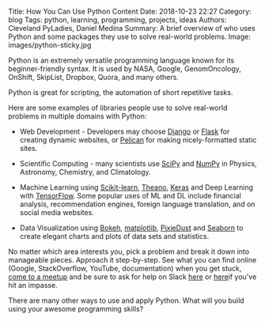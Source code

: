 Title: How You Can Use Python
Content Date: 2018-10-23 22:27
Category: blog
Tags: python, learning, programming, projects, ideas
Authors: Cleveland PyLadies, Daniel Medina
Summary:  A brief overview of who uses Python and some packages they use to solve real-world problems.
Image: images/python-sticky.jpg

Python is an extremely versatile programming language known for its beginner-friendly syntax.  It is used by NASA, Google, GenomOncology, OnShift, SkipList, Dropbox, Quora, and many others.

Python is great for scripting, the automation of short repetitive tasks.

Here are some examples of libraries people use to solve real-world problems in multiple domains with Python:

*  Web Development - Developers may choose [Django](https://simpleisbetterthancomplex.com/series/2017/09/04/a-complete-beginners-guide-to-django-part-1.html) or [Flask](https://www.tutorialspoint.com/flask/) for creating dynamic websites, or [Pelican](https://github.com/getpelican/pelican/wiki/Tutorials) for making nicely-formatted static sites.

  *  Scientific Computing - many scientists use [SciPy](https://www.datacamp.com/community/tutorials/python-scipy-tutorial) and [NumPy](https://www.machinelearningplus.com/python/numpy-tutorial-part1-array-python-examples/) in Physics, Astronomy, Chemistry, and Climatology.

  *  Machine Learning using [Scikit-learn](https://medium.com/@mwitiderrick/introduction-to-supervised-learning-with-python-scikit-learn-tutorial-966457dd33b9), [Theano](http://deeplearning.net/software/theano/tutorial/), [Keras](https://elitedatascience.com/keras-tutorial-deep-learning-in-python) and Deep Learning with [TensorFlow](https://www.tensorflow.org/tutorials/). Some popular uses of ML and DL include financial analysis, recommendation engines, foreign language translation, and on social media websites.

  *  Data Visualization using [Bokeh](https://www.fullstackpython.com/blog/responsive-bar-charts-bokeh-flask-python-3.html), [matplotlib](https://www.datacamp.com/community/tutorials/matplotlib-tutorial-python), [PixieDust](https://github.com/pixiedust/pixiedust/wiki/Tutorial:-Using-Notebooks-with-PixieDust-for-Fast,-Flexible,-and-Easier-Data-Analysis-and-Experimentation) and [Seaborn](https://elitedatascience.com/python-seaborn-tutorial) to create elegant charts and plots of data sets and statistics.

No matter which area interests you, pick a problem and break it down into manageable pieces.  Approach it step-by-step.  See what you can find online (Google, StackOverflow, YouTube, documentation) when you get stuck, [come to a meetup](https://www.meetup.com/cle-pyladies/) and be sure to ask for help on Slack [here](https://slackin.pyladies.com/) or [here](https://cleveland-tech.slack.com/)if you've hit an impasse.

There are many other ways to use and apply Python.  What will you build using your awesome programming skills?
